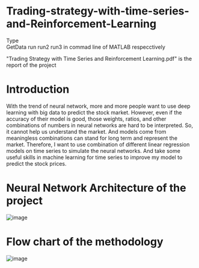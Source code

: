# Trading-strategy-with-time-series-and-Reinforcement-Learning
Type 	
  GetData
	run
	run2
	run3
in commad line of MATLAB
respecctively

"Trading Strategy with Time Series and Reinforcement Learning.pdf" is the report of the project


# Introduction
With the trend of neural network, more and more people want to use deep learning with big data to predict the stock market. However, even if the accuracy of their model is good, those weights, ratios, and other combinations of numbers in neural networks are hard to be interpreted. So, it cannot help us understand the market. And models come from meaningless combinations can stand for long term and represent the market. Therefore, I want to use combination of different linear regression models on time series to simulate the neural networks. And take some useful skills in machine learning for time series to improve my model to predict the stock prices.

# Neural Network Architecture of the project
![image](https://github.com/judichunt/Trading-strategy-with-time-series-and-Reinforcement-Learning/blob/master/simulated%20NN%20(2).png)

# Flow chart of the methodology
![image](https://github.com/judichunt/Trading-strategy-with-time-series-and-Reinforcement-Learning/blob/master/flow%20chart%20(1).jpg)

